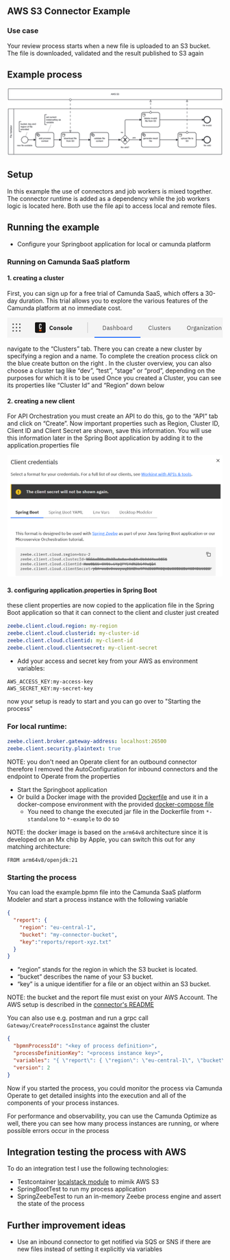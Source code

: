 ## AWS S3 Connector Example

### Use case

Your review process starts when a new file is uploaded to an S3 bucket. The file is downloaded, validated and the result 
published to S3 again

## Example process
![process.png](../assets/example-process.png)

## Setup

In this example the use of connectors and job workers is mixed together. The connector runtime is added as a dependency
while the job workers logic is located here. Both use the file api to access local and remote files.

## Running the example
- Configure your Springboot application for local or camunda platform

### Running on Camunda SaaS platform

#### 1. creating a cluster
First, you can sign up for a free trial of Camunda SaaS, which offers a 30-day duration. This trial allows you to 
explore the various features of the Camunda platform at no immediate cost.

<img src="../assets/camundaScreenshots/screenshot_clustertab.png" width="600" />

navigate to the “Clusters” tab.
There you can create a new cluster by specifying a region and a name. To complete the creation process click on the blue create button on the right . In the cluster overview, you can also choose a cluster tag like “dev”, “test”, “stage” or “prod”, depending on the purposes for which it is to be used
Once you created a Cluster, you can see its properties like “Cluster Id” and “Region” down below

#### 2. creating a new client

For API Orchestration you must create an API to do this, go to the “API” tab and click on “Create”.
Now important properties such as Region, Cluster ID, Client ID and Client Secret are shown, save this information.
You will use this information later in the Spring Boot application by adding it to the application.properties file

<img src="../assets/camundaScreenshots/screenshot_client_properties.png" width="600" />

#### 3. configuring application.properties in Spring Boot
these client properties are now copied to the application file in the Spring Boot application so that it
can connect to the client and cluster just created

```yaml
zeebe.client.cloud.region: my-region
zeebe.client.cloud.clusterid: my-cluster-id
zeebe.client.cloud.clientid: my-client-id
zeebe.client.cloud.clientsecret: my-client-secret
```

- Add your access and secret key from your AWS as environment variables:

```
AWS_ACCESS_KEY:my-access-key
AWS_SECRET_KEY:my-secret-key
```

now your setup is ready to start and you can go over to "Starting the process"

### For local runtime:

```yaml
zeebe.client.broker.gateway-address: localhost:26500
zeebe.client.security.plaintext: true
```

NOTE: you don't need an Operate client for an outbound connector therefore I removed the AutoConfiguration for inbound 
connectors and the endpoint to Operate from the properties


- Start the Springboot application
- Or build a Docker image with the provided [Dockerfile](../docker/Dockerfile) and use it in a docker-compose environment
  with the provided [docker-compose file](../docker/docker-compose.yaml)
  - You need to change the executed jar file in the Dockerfile from `*-standalone` to `*-example` to do so

NOTE: the docker image is based on the `arm64v8` architecture since it is developed on an Mx chip by Apple, you can switch this out
for any matching architecture:

```
FROM arm64v8/openjdk:21
```

### Starting the process

You can load the example.bpmn file into the Camunda SaaS platform Modeler and 
start a process instance with the following variable

```json
{
  "report": {
    "region": "eu-central-1",
    "bucket": "my-connector-bucket",
    "key":"reports/report-xyz.txt"
  }
}
```

- “region” stands for the region in which the S3 bucket is located.
- “bucket” describes the name of your S3 bucket.
- “key” is a unique identifier for a file or an object within an S3 bucket.


NOTE: the bucket and the report file must exist on your AWS Account. The AWS setup is described in 
the [connector's README](../connector-aws-s3-libs/README.md)

You can also use e.g. postman and run a grpc call `Gateway/CreateProcessInstance` against the cluster

```json
{
  "bpmnProcessId": "<key of process definition>",
  "processDefinitionKey": "<process instance key>",
  "variables": "{ \"report\": { \"region\": \"eu-central-1\", \"bucket\": \"my-connector-bucket\", \"key\":\"reports/my-report-123.txt\" } }",
  "version": 2
}
```


Now if you started the process, you could monitor the process via Camunda Operate to get detailed insights into the 
execution and all of the components of your process instances.

For performance and observability, you can use the Camunda Optimize as well, there you can see how many process 
instances are running, or where possible errors occur in the process

## Integration testing the process with AWS

To do an integration test I use the following technologies:

- Testcontainer [localstack module](https://java.testcontainers.org/modules/localstack/) to mimik AWS S3
- SpringBootTest to run my process application
- SpringZeebeTest to run an in-memory Zeebe process engine and assert the state of the process

## Further improvement ideas

- Use an inbound connector to get notified via SQS or SNS if there are new files instead of setting it explicitly via
variables
